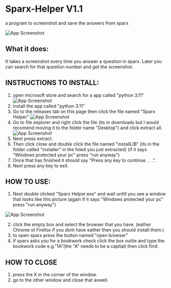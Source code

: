 # Sparx-Helper V1.1
a program to screenshot and save the answers from sparx


![App Screenshot](https://github.com/sKrible45/Sparx-Helper/blob/main/images/TheWindow.png)



## What it does:
It takes a screenshot every time you answer a question in sparx.
Later you can search for that question number and get the screenshot.


## INSTRUCTIONS TO INSTALL:

1. open microsoft store and search for a app called "python 3.11"
![App Screenshot](https://github.com/sKrible45/Sparx-Helper/blob/main/images/PythonMicrosoftStore.png)
2. install the app called "python 3.11"
3. Go to the releases tab on this page then click the file named "Sparx Helper"
![App Screenshot](https://github.com/sKrible45/Sparx-Helper/blob/main/images/releases.png)
4. Go to file explorer and right click the file (its in downloads but I would recomend moving it to the folder name "Desktop") and click extract all.
![App Screenshot](https://github.com/sKrible45/Sparx-Helper/blob/main/images/ExtractFiles.png)
5. Next press extract.
6. Then click close and double click the file named "installLIB" (its in the folder called "installer" in the foled you just extracted) (if it says "Windows protected your pc" press "run anyway")
7. Once that has finished it should say "Press any key to continue . . .".
8. Next press any key to exit.

## HOW TO USE:
1. Next double clicked "Sparx Helper.exe" and wait untill you see a window that looks like this picture (again if it says "Windows protected your pc" press "run anyway")
 
![App Screenshot](https://github.com/sKrible45/Sparx-Helper/blob/main/images/TheWindow.png)
 
2. click the empty box and select the browser that you have. (eather Chrome ot Firefox if you dont have eather then you should install them.)
2. to open sparx press the button named "open browser"
3. if sparx asks you for a bookwork check click the box outlie and type the bookwork code e.g."1A"(the "A" needs to be a capital) then click find.

## HOW TO CLOSE
1. press the X in the corner of the window.
2. go to the other window and close that aswell.
